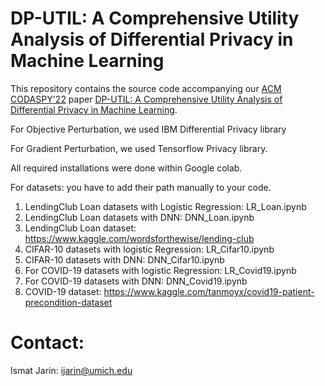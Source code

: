 # DP-UTIL: A Comprehensive Utility Analysis of Differential Privacy in Machine Learning

This repository contains the source code accompanying our [ACM CODASPY'22](http://www.codaspy.org/2022/) paper [DP-UTIL: A Comprehensive Utility Analysis of Differential Privacy in Machine Learning](http://arxiv.org/abs/2112.12998).

For Objective Perturbation, we used IBM Differential Privacy library

For Gradient Perturbation, we used Tensorflow Privacy library.

All required installations were done within Google colab.

For datasets: you have to add their path manually to your code.

1. LendingClub Loan datasets with Logistic Regression: LR_Loan.ipynb
2. LendingClub Loan datasets with DNN: DNN_Loan.ipynb
3. LendingClub Loan dataset: https://www.kaggle.com/wordsforthewise/lending-club
4. CIFAR-10 datasets with logistic Regression: LR_Cifar10.ipynb
5. CIFAR-10 datasets with DNN: DNN_Cifar10.ipynb
6. For COVID-19 datasets with logistic Regression: LR_Covid19.ipynb
7. For COVID-19 datasets with DNN: DNN_Covid19.ipynb
8. COVID-19 dataset: https://www.kaggle.com/tanmoyx/covid19-patient-precondition-dataset


# Contact:
Ismat Jarin: ijarin@umich.edu
